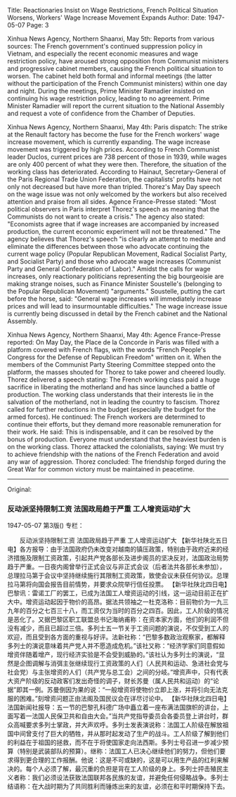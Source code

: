 Title: Reactionaries Insist on Wage Restrictions, French Political Situation Worsens, Workers' Wage Increase Movement Expands
Author:
Date: 1947-05-07
Page: 3

Xinhua News Agency, Northern Shaanxi, May 5th: Reports from various sources: The French government's continued suppression policy in Vietnam, and especially the recent economic measures and wage restriction policy, have aroused strong opposition from Communist ministers and progressive cabinet members, causing the French political situation to worsen. The cabinet held both formal and informal meetings (the latter without the participation of the French Communist ministers) within one day and night. During the meetings, Prime Minister Ramadier insisted on continuing his wage restriction policy, leading to no agreement. Prime Minister Ramadier will report the current situation to the National Assembly and request a vote of confidence from the Chamber of Deputies.

Xinhua News Agency, Northern Shaanxi, May 4th: Paris dispatch: The strike at the Renault factory has become the fuse for the French workers' wage increase movement, which is currently expanding. The wage increase movement was triggered by high prices. According to French Communist leader Duclos, current prices are 738 percent of those in 1939, while wages are only 400 percent of what they were then. Therefore, the situation of the working class has deteriorated. According to Hainaut, Secretary-General of the Paris Regional Trade Union Federation, the capitalists' profits have not only not decreased but have more than tripled. Thorez's May Day speech on the wage issue was not only welcomed by the workers but also received attention and praise from all sides. Agence France-Presse stated: "Most political observers in Paris interpret Thorez's speech as meaning that the Communists do not want to create a crisis." The agency also stated: "Economists agree that if wage increases are accompanied by increased production, the current economic experiment will not be threatened." The agency believes that Thorez's speech "is clearly an attempt to mediate and eliminate the differences between those who advocate continuing the current wage policy (Popular Republican Movement, Radical Socialist Party, and Socialist Party) and those who advocate wage increases (Communist Party and General Confederation of Labor)." Amidst the calls for wage increases, only reactionary politicians representing the big bourgeoisie are making strange noises, such as Finance Minister Soustelle's (belonging to the Popular Republican Movement) "arguments." Soustelle, putting the cart before the horse, said: "General wage increases will immediately increase prices and will lead to insurmountable difficulties." The wage increase issue is currently being discussed in detail by the French cabinet and the National Assembly.

Xinhua News Agency, Northern Shaanxi, May 4th: Agence France-Presse reported: On May Day, the Place de la Concorde in Paris was filled with a platform covered with French flags, with the words "French People's Congress for the Defense of Republican Freedom" written on it. When the members of the Communist Party Steering Committee stepped onto the platform, the masses shouted for Thorez to take power and cheered loudly. Thorez delivered a speech stating: The French working class paid a huge sacrifice in liberating the motherland and has since launched a battle of production. The working class understands that their interests lie in the salvation of the motherland, not in leading the country to fascism. Thorez called for further reductions in the budget (especially the budget for the armed forces). He continued: The French workers are determined to continue their efforts, but they demand more reasonable remuneration for their work. He said: This is indispensable, and it can be resolved by the bonus of production. Everyone must understand that the heaviest burden is on the working class. Thorez attacked the colonialists, saying: We must try to achieve friendship with the nations of the French Federation and avoid any war of aggression. Thorez concluded: The friendship forged during the Great War for common victory must be maintained in peacetime.



<hr /> 

Original: 


### 反动派坚持限制工资  法国政局趋于严重  工人增资运动扩大

1947-05-07
第3版()
专栏：

　　反动派坚持限制工资
    法国政局趋于严重  工人增资运动扩大
    【新华社陕北五日电】各方报导：由于法国政府仍未改变对越南的镇压政策，特别由于政府近来的经济措施及限制工资政策，引起共产党各部长及进步阁员的坚决反对，法国政治局势趋于严重。一日夜内阁曾举行正式会议与非正式会议（后者法共各部长未参加），总理拉马第于会议中坚持继续施行其限制工资政策，致使会议未获任何协议。总理拉马第将向国会报告目前情势，并要求众院举行信任投票。
    【新华社陕北四日电】巴黎讯：雷诺工厂的罢工，已成为法国工人增资运动的引线，这一运动目前正在扩大中。增资运动起因于物价的高昂。据法共领袖之一杜克洛称：目前物价为一九三九年的百分之七百三十八，而工资仅为当时的百分之四百。因此，工人阶级的情况是恶化了。又据巴黎区职工联盟总书记海纳甫称：在资本家方面，他们的利润不但没有减少，而且已超过三倍。多列士五一节关于工资问题的演说，不仅受到工人的欢迎，而且受到各方面的重视与好评。法新社称：“巴黎多数政治观察家，都解释多列士的演说意味着共产党人并不愿造成危机。”该社又称：“经济学家们同意假如增资伴随着增产，现行经济实验是不会受到威胁的。”该社认为多列士的演说，“显然是企图调解与消弭主张继续现行工资政策的人们（人民共和运动、急进社会党与社会党）与主张增资的人们（共产党与总工会）之间的分岐。”增资声中，只有代表大资产阶级的反动政客们发出奇怪的调子，财长苏曼（属人民共和运动）的“论据”即其一例。苏曼倒因为果的说：“一般增资将使物价立即上涨，并将引向无法克服的困难。”刻增资问题正由法阁及国民议会在详尽讨论中。
    【新华社陕北四日电】法国新闻社报导：五一节的巴黎孔科德广场中矗立着一座布满法国旗帜的讲台，上面写着一法国人民保卫共和自由大会。”当共产党指导委员会各委员登上讲台时，群众高喊要求多列士掌政，并大声欢呼。多列士发表演说称：法国工人阶级在解放祖国中间曾支付了巨大的牺牲，并从那时起发动了生产的战斗。工人阶级了解到他们的利益在于祖国的拯救，而不在于将使国家走向法西斯。多列士号召进一步减少预算（特别是武装部队的预算）。继称：法国工人已决心继续他们的努力，但他们要求得到更合理的工作报酬。他说：这是不可或缺的，这是可以用生产品的红利来解决的。每个人必须了解，最沉重的负担是背在工人阶级的身上。多列士抨击殖民主义者称：我们必须设法获致法国联邦各民族的友谊，并避免任何侵略战争。多列士结语称：在大战时期为了共同胜利而锤炼出来的友谊，必须在和平时期保持下去。
